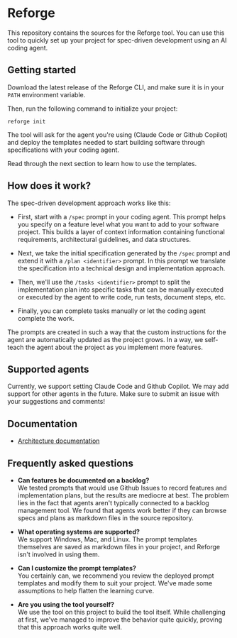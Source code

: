 # Reforge

This repository contains the sources for the Reforge tool. You can use
this tool to quickly set up your project for spec-driven development using
an AI coding agent.

## Getting started

Download the latest release of the Reforge CLI, and make sure it is in your
`PATH` environment variable.

Then, run the following command to initialize your project:

```shell
reforge init
```

The tool will ask for the agent you're using (Claude Code or Github Copilot)
and deploy the templates needed to start building software through
specifications with your coding agent.

Read through the next section to learn how to use the templates.

## How does it work?

The spec-driven development approach works like this:

- First, start with a `/spec` prompt in your coding agent. This prompt helps
  you specify on a feature level what you want to add to your software project.
  This builds a layer of context information containing functional
  requirements, architectural guidelines, and data structures.

- Next, we take the initial specification generated by the `/spec` prompt
  and extend it with a `/plan <identifier>` prompt. In this prompt we translate
  the specification into a technical design and implementation approach.

- Then, we'll use the `/tasks <identifier>` prompt to split the implementation
  plan into specific tasks that can be manually executed or executed by the
  agent to write code, run tests, document steps, etc.

- Finally, you can complete tasks manually or let the coding
  agent complete the work.

The prompts are created in such a way that the custom instructions for the
agent are automatically updated as the project grows. In a way, we self-teach
the agent about the project as you implement more features.

## Supported agents

Currently, we support setting Claude Code and Github Copilot. We may add
support for other agents in the future. Make sure to submit an issue with your
suggestions and comments!

## Documentation

- [Architecture documentation](docs/architecture)

## Frequently asked questions

- **Can features be documented on a backlog?**  
  We tested prompts that would use Github Issues to record features and
  implementation plans, but the results are mediocre at best. The problem
  lies in the fact that agents aren't typically connected to a backlog
  management tool. We found that agents work better if they can browse
  specs and plans as markdown files in the source repository.

- **What operating systems are supported?**  
  We support Windows, Mac, and Linux. The prompt templates themselves are
  saved as markdown files in your project, and Reforge isn't involved in
  using them.

- **Can I customize the prompt templates?**  
  You certainly can, we recommend you review the deployed prompt templates
  and modify them to suit your project. We've made some assumptions to help
  flatten the learning curve.

- **Are you using the tool yourself?**  
  We use the tool on this project to build the tool itself. While challenging
  at first, we've managed to improve the behavior quite quickly, proving that
  this approach works quite well.
